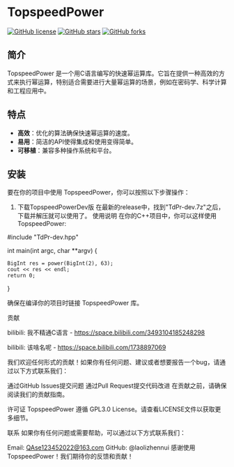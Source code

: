 # TopspeedPower

[![GitHub license](https://img.shields.io/github/license/laolizhennui/TopspeedPower)](https://github.com/laolizhennui/TopspeedPower/blob/master/LICENSE)
[![GitHub stars](https://img.shields.io/github/stars/laolizhennui/TopspeedPower)](https://github.com/laolizhennui/TopspeedPower/stargazers)
[![GitHub forks](https://img.shields.io/github/forks/laolizhennui/TopspeedPower)](https://github.com/laolizhennui/TopspeedPower/network)

## 简介

TopspeedPower 是一个用C语言编写的快速幂运算库。它旨在提供一种高效的方式来执行幂运算，特别适合需要进行大量幂运算的场景，例如在密码学、科学计算和工程应用中。

## 特点

- **高效**：优化的算法确保快速幂运算的速度。
- **易用**：简洁的API使得集成和使用变得简单。
- **可移植**：兼容多种操作系统和平台。

## 安装

要在你的项目中使用 TopspeedPower，你可以按照以下步骤操作：

1. 下载TopspeedPowerDev版
   在最新的release中，找到"TdPr-dev.7z"之后，下载并解压就可以使用了。
使用说明
在你的C++项目中，你可以这样使用 TopspeedPower:

#include "TdPr-dev.hpp"

int main(int argc, char **argv) {

    BigInt res = power(BigInt(2), 63);
    cout << res << endl;
    return 0;
}

确保在编译你的项目时链接 TopspeedPower 库。

贡献

bilibili: 我不精通C语言 - https://space.bilibili.com/3493104185248298

bilibili: 该啥名呢 - https://space.bilibili.com/1738897069


我们欢迎任何形式的贡献！如果你有任何问题、建议或者想要报告一个bug，请通过以下方式联系我们：

通过GitHub Issues提交问题
通过Pull Request提交代码改进
在贡献之前，请确保阅读我们的贡献指南。

许可证
TopspeedPower 遵循 GPL3.0 License。请查看LICENSE文件以获取更多细节。

联系
如果你有任何问题或需要帮助，可以通过以下方式联系我们：

Email: QAse123452022@163.com
GitHub: @laolizhennui
感谢使用 TopspeedPower！我们期待你的反馈和贡献！
